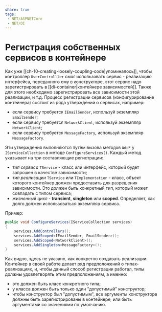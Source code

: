 ```yaml
---
share: true
tags:
 - NET/ASPNETCore
 - NET/DI
---
```

# Регистрация собственных сервисов в контейнере
Как уже [[ch-10-creating-loosely-coupling-code|упоминалось]], чтобы контроллер `UserControlller` смог использовать сервис - реализацию интерфейса, переданного ему в конструкторе, этот сервис надо зарегистрировать в [[di-container|контейнере зависимостей]]. Также для этого необходимо зарегистрировать все зависимости этой реализации, и т.д.
Процесс регистрации сервисов (конфигурирование контейнера) состоит из ряда утверждений о сервисах, например:
- если сервису требуется `IEmailSender`, используй экземпляр `EmailSender`;
- если сервису требуется `NetworkClient`, используй экземпляр `NetworkClient`;
- если сервису требуется `MessageFactory`, используй экземпляр `MessageFactory`.

Эти утверждения выполняются путём вызова методов `Add*` у `IServiceCollection` в методе `ConfigureServices()`. Каждый метод указывает на три составляющие регистрации:
- *тип сервиса* `TService` - класс или интерфейс, который будет запрошен в качестве зависимости;
- *тип реализации* `TService` или `TImplementation` - класс, объект которого контейнер должен предоставить для разрешения зависимости. Это должен быть конкретный тип, который может совпадать с типом сервиса;
- *жизненный цикл* - **transient**, **singleton** или **scoped**. Определяет, как долго должен использоваться экземпляр сервиса.

Пример:
```csharp
public void ConfigureServices(IServiceCollection services)
{
	services.AddControllers();
	services.AddScoped<IEmailSender, EmailSender>();
	services.AddScoped<NetworkClient>();
	services.AddSingleton<MessageFactory>();
}
```
Как видно, здесь не указано, как конкретно создавать реализации. Контейнер в своей работе делает ряд предположений о типах-реализациях, и, чтобы данный способ регистрации работал, типы должны удовлетворять этим предположениям, а именно:
- это должен быть класс конкретного типа;
- у класса должен быть только один "допустимый" конструктор;
- чтобы конструктор был "допустимым", все аргументы конструктора должны быть зарегистрированы в контейнере, или быть аргументами со значениями по умолчанию.
